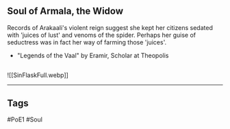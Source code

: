 ## Soul of Armala, the Widow
Records of Arakaali's violent reign suggest she kept her citizens
sedated with 'juices of lust' and venoms of the spider. Perhaps her
guise of seductress was in fact her way of farming those 'juices'.
- "Legends of the Vaal" by Eramir, Scholar at Theopolis

##
![[SinFlaskFull.webp]]

---
## Tags
#PoE1 
#Soul